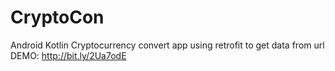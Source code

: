 # CryptoCon
Android Kotlin Cryptocurrency convert app using retrofit to get data from url
DEMO: http://bit.ly/2Ua7odE
